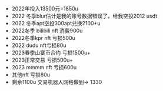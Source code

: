 - 2022年投入13500元=1850u
- 2022 冬季blur估计是我的账号数据错误了，给我空投2012 usdt
- 2022 冬季apt空投300apt兑换2100+u
- 2022冬季 bilibili nft 消费900u
- 2022冬季kpr nft 亏损500u
- 2022 dudu nft亏损80u
- 2023春季山寨币合约 亏损1500u+
- 2023正常交易 亏损500u+
- 2023 mmmm nft 亏损600u
- 其他nft 亏损80u
- 剩余1100u 交易机器人网格做到-> 1330